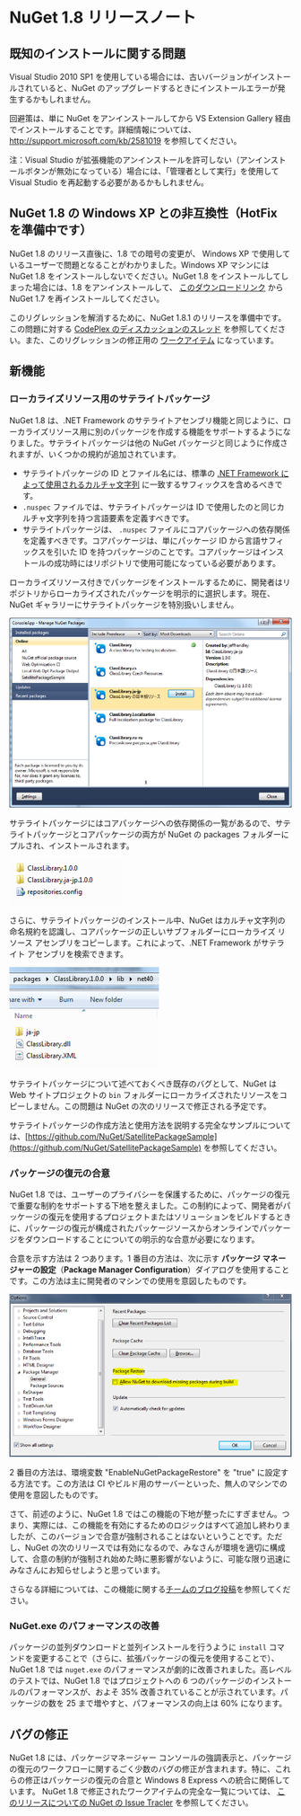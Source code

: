 <!-- 5 26 11:01:47 2012 7e593278e0d81b00c0f9b73e8b7aa112d5c83137 -->
# NuGet 1.8 リリースノート

## 既知のインストールに関する問題

Visual Studio 2010 SP1 を使用している場合には、古いバージョンがインストールされていると、NuGet のアップグレードするときにインストールエラーが発生するかもしれません。

回避策は、単に NuGet をアンインストールしてから VS Extension Gallery 経由でインストールすることです。詳細情報については、<a href="http://support.microsoft.com/kb/2581019">http://support.microsoft.com/kb/2581019</a> を参照してください。

注：Visual Studio が拡張機能のアンインストールを許可しない（アンインストールボタンが無効になっている）場合には、「管理者として実行」を使用して Visual Studio を再起動する必要があるかもしれません。

## NuGet 1.8 の Windows XP との非互換性（HotFix を準備中です）

NuGet 1.8 のリリース直後に、1.8 での暗号の変更が、 Windows XP で使用しているユーザーで問題となることがわかりました。Windows XP マシンには NuGet 1.8 をインストールしないでください。NuGet 1.8 をインストールしてしまった場合には、1.8 をアンインストールして、 [このダウンロードリンク](http://nuget.codeplex.com/downloads/get/382255) から NuGet 1.7 を再インストールしてください。

このリグレッションを解消するために、NuGet 1.8.1 のリリースを準備中です。この問題に対する [CodePlex のディスカッションのスレッド](http://nuget.codeplex.com/discussions/356928) を参照してください。また、このリグレッションの修正用の [ワークアイテム](http://nuget.codeplex.com/workitem/2240) になっています。

## 新機能

### ローカライズリソース用のサテライトパッケージ

NuGet 1.8 は、.NET Framework のサテライトアセンブリ機能と同じように、ローカライズリソース用に別のパッケージを作成する機能をサポートするようになりました。サテライトパッケージは他の NuGet パッケージと同じように作成されますが、いくつかの規約が追加されています。

* サテライトパッケージの ID とファイル名には、標準の [.NET Framework によって使用されるカルチャ文字列](http://msdn.microsoft.com/en-us/goglobal/bb896001.aspx) に一致するサフィックスを含めるべきです。
* `.nuspec` ファイルでは、サテライトパッケージは ID で使用したのと同じカルチャ文字列を持つ言語要素を定義すべきです。
* サテライトパッケージは、 `.nuspec` ファイルにコアパッケージへの依存関係を定義すべきです。コアパッケージは、単にパッケージ ID から言語サフィックスを引いた ID を持つパッケージのことです。コアパッケージはインストールの成功時にはリポジトリで使用可能になっている必要があります。

ローカライズリソース付きでパッケージをインストールするために、開発者はリポジトリからローカライズされたパッケージを明示的に選択します。現在、NuGet ギャラリーにサテライトパッケージを特別扱いしません。

![ローカライズされたパッケージでのパッケージ マネージャー ダイアログ](images/dlg-w-loc-packs.png)

サテライトパッケージにはコアパッケージへの依存関係の一覧があるので、サテライトパッケージとコアパッケージの両方が NuGet の packages フォルダーにプルされ、インストールされます。

![ローカライズされたパッケージつきの packages フォルダー](images/fldr-loc-packs.png)

さらに、サテライトパッケージのインストール中、NuGet はカルチャ文字列の命名規約を認識し、コアパッケージの正しいサブフォルダーにローカライズ リソース アセンブリをコピーします。これによって、.NET Framework がサテライト アセンブリを検索できます。

![コピーされたリソースフォルダーのあるコアパッケージフォルダー](images/fldr-copied-loc.png)

サテライトパッケージについて述べておくべき既存のバグとして、NuGet は Web サイトプロジェクトの `bin` フォルダーにローカライズされたリソースをコピーしません。この問題は NuGet の次のリリースで修正される予定です。

サテライトパッケージの作成方法と使用方法を説明する完全なサンプルについては、[https://github.com/NuGet/SatellitePackageSample](https://github.com/NuGet/SatellitePackageSample) を参照してください。

### パッケージの復元の合意

NuGet 1.8 では、ユーザーのプライバシーを保護するために、パッケージの復元で重要な制約をサポートする下地を整えました。この制約によって、開発者がパッケージの復元を使用するプロジェクトまたはソリューションをビルドするときに、パッケージの復元が構成されたパッケージソースからオンラインでパッケージをダウンロードすることについての明示的な合意が必要になります。

合意を示す方法は 2 つあります。1 番目の方法は、次に示す **パッケージ マネージャーの設定**（**Package Manager Configuration**）ダイアログを使用することです。この方法は主に開発者のマシンでの使用を意図したものです。

![パッケージ マネージャーの設定ダイアログ](images/pr-consent-configdlg.png)

2 番目の方法は、環境変数 "EnableNuGetPackageRestore" を "true" に設定する方法です。この方法は CI やビルド用のサーバーといった、無人のマシンでの使用を意図したものです。

さて、前述のように、NuGet 1.8 ではこの機能の下地が整ったにすぎません。つまり、実際には、この機能を有効にするためのロジックはすべて追加し終わりましたが、このバージョンで合意が強制されることはないということです。ただし、NuGet の次のリリースでは有効になるので、みなさんが環境を適切に構成して、合意の制約が強制され始めた時に悪影響がないように、可能な限り迅速にみなさんにお知らせしようと思っています。

さらなる詳細については、この機能に関する[チームのブログ投稿](http://blog.nuget.org/20120518/package-restore-and-consent.html)を参照してください。

### NuGet.exe のパフォーマンスの改善

パッケージの並列ダウンロードと並列インストールを行うように `install` コマンドを変更することで（さらに、拡張パッケージの復元を使用することで）、NuGet 1.8 では `nuget.exe` のパフォーマンスが劇的に改善されました。高レベルのテストでは、NuGet 1.8 ではプロジェクトへの 6 つのパッケージのインストールのパフォーマンスが、およそ 35% 改善されていることが示されています。パッケージの数を 25 まで増やすと、パフォーマンスの向上は 60% になります。

## バグの修正

NuGet 1.8 には、パッケージマネージャー コンソールの強調表示と、パッケージの復元のワークフローに関するごく少数のバグの修正が含まれます。特に、これらの修正はパッケージの復元の合意と Windows 8 Express への統合に関係しています。
NuGet 1.8 で修正されたワークアイテムの完全な一覧については、 [このリリースについての NuGet の Issue Tracler](http://nuget.codeplex.com/workitem/list/advanced?keyword=&status=Closed&type=All&priority=All&release=NuGet%201.8&assignedTo=All&component=All&sortField=Votes&sortDirection=Descending&page=0) を参照してください。
